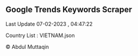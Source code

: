 

## Google Trends Keywords Scraper 
 
Last Update 07-02-2023 , 04:47:22

Country List :
VIETNAM.json



© Abdul Muttaqin 
